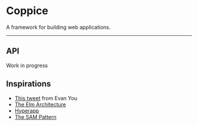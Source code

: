 # Coppice
A framework for building web applications.

---

## API

Work in progress

## Inspirations
- [This tweet](https://twitter.com/youyuxi/status/849993029012168705) from Evan You
- [The Elm Architecture](https://guide.elm-lang.org/architecture/)
- [Hyperapp](https://github.com/hyperapp/hyperapp)
- [The SAM Pattern](http://sam.js.org/)
